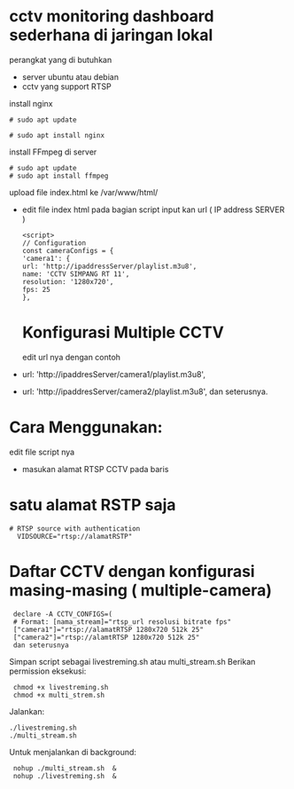  # cctv monitoring dashboard sederhana di jaringan lokal

perangkat yang di butuhkan
- server ubuntu atau debian
- cctv yang support RTSP

install nginx 
 
    # sudo apt update
 
    # sudo apt install nginx


install FFmpeg di server

    # sudo apt update
    # sudo apt install ffmpeg


 upload file index.html ke /var/www/html/
 - edit file index html pada bagian script input kan url ( IP address SERVER )


       <script>
       // Configuration
       const cameraConfigs = {
       'camera1': {
       url: 'http://ipaddressServer/playlist.m3u8',
       name: 'CCTV SIMPANG RT 11',
       resolution: '1280x720',
       fps: 25
       },





   # Konfigurasi Multiple CCTV
   edit url nya dengan contoh

  - url: 'http://ipaddresServer/camera1/playlist.m3u8',
  - url: 'http://ipaddresServer/camera2/playlist.m3u8',
    dan seterusnya.


    

   # Cara Menggunakan:
   edit file script nya 
   - masukan alamat RTSP CCTV pada baris

   # satu alamat RSTP saja    
 
    # RTSP source with authentication
      VIDSOURCE="rtsp://alamatRSTP"



   # Daftar CCTV dengan konfigurasi masing-masing ( multiple-camera)
     declare -A CCTV_CONFIGS=(
     # Format: [nama_stream]="rtsp_url resolusi bitrate fps"
     ["camera1"]="rtsp://alamatRTSP 1280x720 512k 25"
     ["camera2"]="rtsp://alamtRTSP 1280x720 512k 25"
     dan seterusnya 



   
   Simpan script sebagai  livestreming.sh atau multi_stream.sh
   Berikan permission eksekusi:
   
     chmod +x livestreming.sh
     chmod +x multi_strem.sh
   Jalankan: 
    
    ./livestreming.sh
    ./multi_stream.sh
    
   Untuk menjalankan di background: 
   
     nohup ./multi_stream.sh  &
     nohup ./livestreming.sh  &
  
